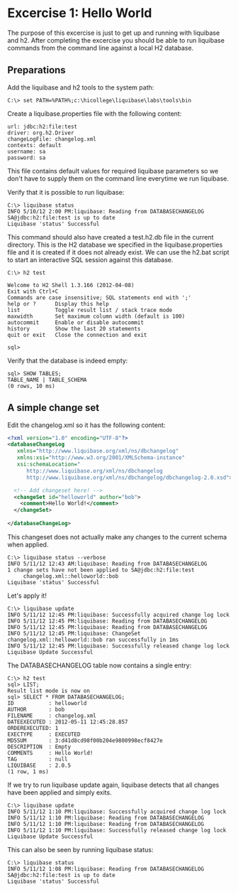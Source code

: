 Excercise 1: Hello World
=========================

The purpose of this excercise is just to get up and running with liquibase and h2. 
After completing the excercise you should be able to run liquibase commands from
the command line against a local H2 database.


Preparations
------------

Add the liquibase and h2 tools to the system path:

    C:\> set PATH=%PATH%;c:\hicollege\liquibase\labs\tools\bin

Create a liquibase.properties file with the following content:

    url: jdbc:h2:file:test
    driver: org.h2.Driver
    changeLogFile: changelog.xml
    contexts: default
    username: sa
    password: sa
    
This file contains default values for required liquibase parameters so we don't have to
supply them on the command line everytime we run liquibase.

Verify that it is possible to run liquibase:

    C:\> liquibase status
    INFO 5/10/12 2:00 PM:liquibase: Reading from DATABASECHANGELOG
    SA@jdbc:h2:file:test is up to date
    Liquibase 'status' Successful

This command should also have created a test.h2.db file in the current directory. 
This is the H2 database we specified in the liquibase.properties file and it is created if it
does not already exist.
We can use the h2.bat script to start an interactive SQL session against this database.

    C:\> h2 test

    Welcome to H2 Shell 1.3.166 (2012-04-08)
    Exit with Ctrl+C
    Commands are case insensitive; SQL statements end with ';'
    help or ?      Display this help
    list           Toggle result list / stack trace mode
    maxwidth       Set maximum column width (default is 100)
    autocommit     Enable or disable autocommit
    history        Show the last 20 statements
    quit or exit   Close the connection and exit

    sql>

Verify that the database is indeed empty:

    sql> SHOW TABLES;
    TABLE_NAME | TABLE_SCHEMA
    (0 rows, 10 ms)


A simple change set
-------------------

Edit the changelog.xml so it has the following content:

```xml
<?xml version="1.0" encoding="UTF-8"?>
<databaseChangeLog
   xmlns="http://www.liquibase.org/xml/ns/dbchangelog"
   xmlns:xsi="http://www.w3.org/2001/XMLSchema-instance"
   xsi:schemaLocation="
      http://www.liquibase.org/xml/ns/dbchangelog
      http://www.liquibase.org/xml/ns/dbchangelog/dbchangelog-2.0.xsd">

  <!-- Add changeset here! -->
  <changeSet id="helloworld" author="bob">
    <comment>Hello World!</comment>
  </changeSet>
  
</databaseChangeLog>
```

This changeset does not actually make any changes to the current schema when applied.

    C:\> liquibase status --verbose
    INFO 5/11/12 12:43 AM:liquibase: Reading from DATABASECHANGELOG
    1 change sets have not been applied to SA@jdbc:h2:file:test
         changelog.xml::helloworld::bob
    Liquibase 'status' Successful
  
Let's apply it!

    C:\> liquibase update
    INFO 5/11/12 12:45 PM:liquibase: Successfully acquired change log lock
    INFO 5/11/12 12:45 PM:liquibase: Reading from DATABASECHANGELOG
    INFO 5/11/12 12:45 PM:liquibase: Reading from DATABASECHANGELOG
    INFO 5/11/12 12:45 PM:liquibase: ChangeSet changelog.xml::helloworld::bob ran successfully in 1ms
    INFO 5/11/12 12:45 PM:liquibase: Successfully released change log lock
    Liquibase Update Successful

The DATABASECHANGELOG table now contains a single entry:

    C:\> h2 test
    sql> LIST;
    Result list mode is now on
    sql> SELECT * FROM DATABASECHANGELOG;
    ID           : helloworld
    AUTHOR       : bob
    FILENAME     : changelog.xml
    DATEEXECUTED : 2012-05-11 12:45:28.857
    ORDEREXECUTED: 1
    EXECTYPE     : EXECUTED
    MD5SUM       : 3:d41d8cd98f00b204e9800998ecf8427e
    DESCRIPTION  : Empty
    COMMENTS     : Hello World!
    TAG          : null
    LIQUIBASE    : 2.0.5
    (1 row, 1 ms)
    
If we try to run liquibase update again, liquibase detects that all changes have been
applied and simply exits.

    C:\> liquibase update
    INFO 5/11/12 1:10 PM:liquibase: Successfully acquired change log lock
    INFO 5/11/12 1:10 PM:liquibase: Reading from DATABASECHANGELOG
    INFO 5/11/12 1:10 PM:liquibase: Reading from DATABASECHANGELOG
    INFO 5/11/12 1:10 PM:liquibase: Successfully released change log lock
    Liquibase Update Successful

This can also be seen by running liquibase status:

    C:\> liquibase status
    INFO 5/11/12 1:08 PM:liquibase: Reading from DATABASECHANGELOG
    SA@jdbc:h2:file:test is up to date
    Liquibase 'status' Successful
